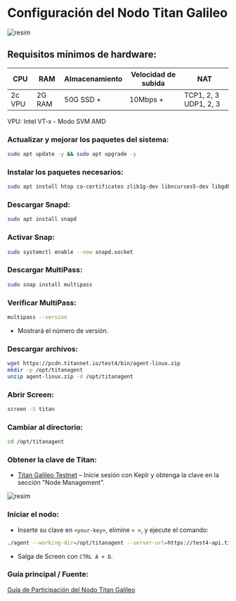 # Configuración del Nodo Titan Galileo

![resim](https://github.com/user-attachments/assets/4c227290-b685-40f1-ae70-fe8524f85e3a)

## Requisitos mínimos de hardware:

| CPU      | RAM     | Almacenamiento  | Velocidad de subida | NAT                |
|----------|---------|-----------------|---------------------|--------------------|
| 2c VPU   | 2G RAM  | 50G SSD +       | 10Mbps +            | TCP1, 2, 3 UDP1, 2, 3 |

VPU: Intel VT-x - Modo SVM AMD

### Actualizar y mejorar los paquetes del sistema:

```bash
sudo apt update -y && sudo apt upgrade -y
```

### Instalar los paquetes necesarios:

```bash
sudo apt install htop ca-certificates zlib1g-dev libncurses5-dev libgdbm-dev libnss3-dev tmux iptables curl nvme-cli git wget make jq libleveldb-dev build-essential pkg-config ncdu tar clang bsdmainutils lsb-release libssl-dev libreadline-dev libffi-dev jq gcc screen unzip lz4 -y
```

### Descargar Snapd:

```bash
sudo apt install snapd
```

### Activar Snap:

```bash
sudo systemctl enable --now snapd.socket
```

### Descargar MultiPass:

```bash
sudo snap install multipass
```

### Verificar MultiPass:

```bash
multipass --version
```

- Mostrará el número de versión.

### Descargar archivos:

```bash
wget https://pcdn.titannet.io/test4/bin/agent-linux.zip
mkdir -p /opt/titanagent
unzip agent-linux.zip -d /opt/titanagent
```

### Abrir Screen:

```bash
screen -S titan
```

### Cambiar al directorio:

```bash
cd /opt/titanagent
```

### Obtener la clave de Titan:

- [Titan Galileo Testnet](https://test4.titannet.io/) – Inicie sesión con Keplr y obtenga la clave en la sección "Node Management".

![resim](https://github.com/user-attachments/assets/1e2864ef-ba38-43a1-800d-37093b3b5f73)

### Iniciar el nodo:

- Inserte su clave en `<your-key>`, elimine `< >`, y ejecute el comando:

```bash
./agent --working-dir=/opt/titanagent --server-url=https://test4-api.titannet.io --key=<your-key>
```

- Salga de Screen con `CTRL A + D`.

### Guía principal / Fuente:

[Guía de Participación del Nodo Titan Galileo](https://titannet.gitbook.io/titan-network-en/galileo-testnet/node-participation-guide)

